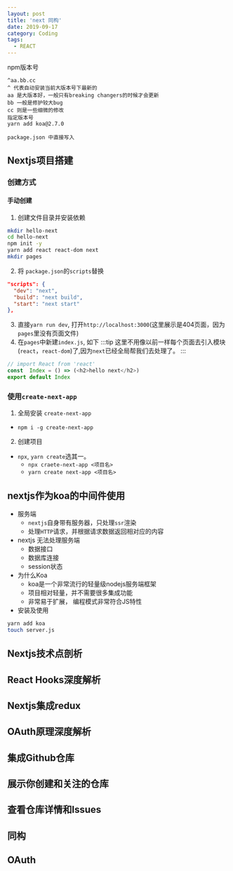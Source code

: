 ```yaml
---
layout: post
title: 'next 同构'
date: 2019-09-17
category: Coding
tags: 
  - REACT
---
```

npm版本号
```
^aa.bb.cc
^ 代表自动安装当前大版本号下最新的
aa 是大版本好，一般只有breaking changers的时候才会更新
bb 一般是修护较大bug
cc 则是一些细微的修改
指定版本号
yarn add koa@2.7.0

package.json 中直接写入
```

## Nextjs项目搭建
### 创建方式
#### 手动创建
1. 创建文件目录并安装依赖
```bash
mkdir hello-next
cd hello-next
npm init -y
yarn add react react-dom next
mkdir pages
```
2. 将 `package.json`的`scripts`替换
```json
"scripts": {
  "dev": "next", 
  "build": "next build",
  "start": "next start"
},
```
3. 直接`yarn run dev`, 打开`http://localhost:3000`(这里展示是404页面，因为`pages`里没有页面文件)
4. 在`pages`中新建`index.js`, 如下
  :::tip
  这里不用像以前一样每个页面去引入模块(`react`，`react-dom`)了,因为`next`已经全局帮我们去处理了。
  :::
  ```js
  // import React from 'react'
  const  Index = () => (<h2>hello next</h2>)
  export default Index
  ```


### 使用`create-next-app`
1. 全局安装 `create-next-app`
  - `npm i -g create-next-app`
2. 创建项目
  - `npx`, `yarn create`选其一。
    - `npx craete-next-app <项目名>` 
    - `yarn create next-app <项目名>`
## nextjs作为koa的中间件使用
- 服务端
  - `nextjs`自身带有服务器，只处理`ssr`渲染
  - 处理`HTTP`请求，并根据请求数据返回相对应的内容
- nextjs 无法处理服务端
  - 数据接口
  - 数据库连接
  - session状态
- 为什么Koa
  - koa是一个非常流行的轻量级nodejs服务端框架
  - 项目相对轻量，并不需要很多集成功能
  - 非常易于扩展， 编程模式非常符合JS特性
- 安装及使用
```bash
yarn add koa
touch server.js
```
## Nextjs技术点剖析
## React Hooks深度解析
## Nextjs集成redux
## OAuth原理深度解析
## 集成Github仓库
## 展示你创建和关注的仓库
## 查看仓库详情和Issues
## 同构
## OAuth

